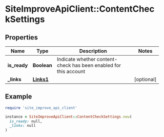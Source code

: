 # SiteImproveApiClient::ContentCheckSettings

## Properties

| Name | Type | Description | Notes |
| ---- | ---- | ----------- | ----- |
| **is_ready** | **Boolean** | Indicate whether content-check has been enabled for this account |  |
| **_links** | [**Links1**](Links1.md) |  | [optional] |

## Example

```ruby
require 'site_improve_api_client'

instance = SiteImproveApiClient::ContentCheckSettings.new(
  is_ready: null,
  _links: null
)
```

